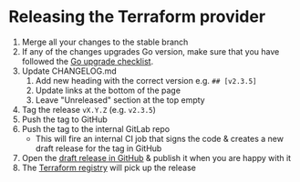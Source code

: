 # Releasing the Terraform provider

1. Merge all your changes to the stable branch
1. If any of the changes upgrades Go version, make sure that you have followed the [Go upgrade checklist](https://github.com/UpCloudLtd/terraform-provider-upcloud/blob/v2.4.1/DEVELOPING.md#go-version-upgrades).
1. Update CHANGELOG.md
    1. Add new heading with the correct version e.g. `## [v2.3.5]`
    1. Update links at the bottom of the page
    1. Leave "Unreleased" section at the top empty
1. Tag the release `vX.Y.Z` (e.g. `v2.3.5`)
1. Push the tag to GitHub
1. Push the tag to the internal GitLab repo
    - This will fire an internal CI job that signs the code & creates a new draft release for the tag in GitHub
3. Open the [draft release in GitHub](https://github.com/UpCloudLtd/terraform-provider-upcloud/releases) & publish it when you are happy with it
4. The [Terraform registry](https://registry.terraform.io/providers/UpCloudLtd/upcloud) will pick up the release
